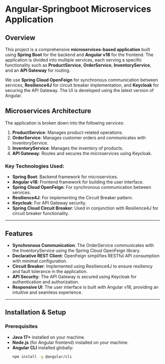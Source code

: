 # Angular-Springboot Microservices Application

## Overview

This project is a comprehensive **microservices-based application** built using **Spring Boot** for the backend and **Angular v18** for the frontend. The application is divided into multiple services, each serving a specific functionality such as **ProductService**, **OrderService**, **InventoryService**, and an **API Gateway** for routing.

We use **Spring Cloud OpenFeign** for synchronous communication between services, **Resilience4J** for circuit breaker implementation, and **Keycloak** for securing the API Gateway. The UI is developed using the latest version of Angular.

## Microservices Architecture

The application is broken down into the following services:
1. **ProductService**: Manages product-related operations.
2. **OrderService**: Manages customer orders and communicates with InventoryService.
3. **InventoryService**: Manages the inventory of products.
4. **API Gateway**: Routes and secures the microservices using Keycloak.

### Key Technologies Used:
- **Spring Boot**: Backend framework for microservices.
- **Angular v18**: Frontend framework for building the user interface.
- **Spring Cloud OpenFeign**: For synchronous communication between services.
- **Resilience4J**: For implementing the Circuit Breaker pattern.
- **Keycloak**: For API Gateway security.
- **Spring Cloud Circuit Breaker**: Used in conjunction with Resilience4J for circuit breaker functionality.

---

## Features

- **Synchronous Communication**: The OrderService communicates with the InventoryService using the Spring Cloud OpenFeign library.
- **Declarative REST Client**: OpenFeign simplifies RESTful API consumption with minimal configuration.
- **Circuit Breaker**: Implemented using Resilience4J to ensure resiliency and fault tolerance in the application.
- **API Security**: The API Gateway is secured using Keycloak for authentication and authorization.
- **Responsive UI**: The user interface is built with Angular v18, providing an intuitive and seamless experience.

---

## Installation & Setup

### Prerequisites

- **Java 17+** installed on your machine.
- **Node.js** (for Angular frontend) installed on your machine.
- **Angular CLI** installed globally:
  ```bash
  npm install -g @angular/cli
